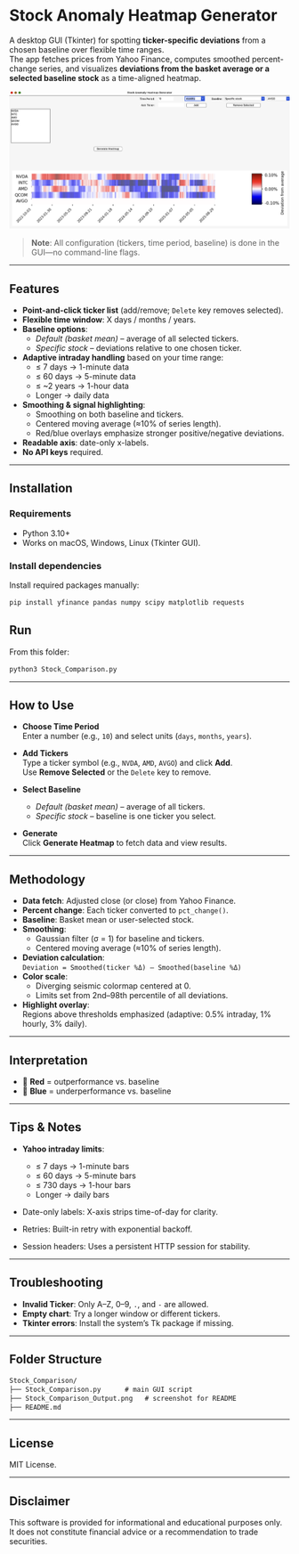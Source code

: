 # Stock Anomaly Heatmap Generator

A desktop GUI (Tkinter) for spotting **ticker-specific deviations** from a chosen baseline over flexible time ranges.  
The app fetches prices from Yahoo Finance, computes smoothed percent-change series, and visualizes **deviations from the basket average or a selected baseline stock** as a time-aligned heatmap.

![Screenshot](./Stock_Comparison_Output.png)

> **Note**: All configuration (tickers, time period, baseline) is done in the GUI—no command-line flags.

---

## Features

- **Point-and-click ticker list** (add/remove; `Delete` key removes selected).
- **Flexible time window**: X days / months / years.
- **Baseline options**:
  - *Default (basket mean)* – average of all selected tickers.
  - *Specific stock* – deviations relative to one chosen ticker.
- **Adaptive intraday handling** based on your time range:
  - ≤ 7 days → 1-minute data  
  - ≤ 60 days → 5-minute data  
  - ≤ ~2 years → 1-hour data  
  - Longer → daily data
- **Smoothing & signal highlighting**:
  - Smoothing on both baseline and tickers.
  - Centered moving average (≈10% of series length).
  - Red/blue overlays emphasize stronger positive/negative deviations.
- **Readable axis**: date-only x-labels.
- **No API keys** required.

---

## Installation

### Requirements
- Python 3.10+
- Works on macOS, Windows, Linux (Tkinter GUI).

### Install dependencies

Install required packages manually:

```bash
pip install yfinance pandas numpy scipy matplotlib requests
```

## Run

From this folder:

```bash
python3 Stock_Comparison.py
```

---

## How to Use

- **Choose Time Period**  
  Enter a number (e.g., `10`) and select units (`days`, `months`, `years`).

- **Add Tickers**  
  Type a ticker symbol (e.g., `NVDA`, `AMD`, `AVGO`) and click **Add**.  
  Use **Remove Selected** or the `Delete` key to remove.

- **Select Baseline**
  - *Default (basket mean)* – average of all tickers.
  - *Specific stock* – baseline is one ticker you select.

- **Generate**  
  Click **Generate Heatmap** to fetch data and view results.

---

## Methodology

- **Data fetch**: Adjusted close (or close) from Yahoo Finance.  
- **Percent change**: Each ticker converted to `pct_change()`.  
- **Baseline**: Basket mean or user-selected stock.  
- **Smoothing**:  
  - Gaussian filter (σ = 1) for baseline and tickers.  
  - Centered moving average (≈10% of series length).  
- **Deviation calculation**:  
  `Deviation = Smoothed(ticker %Δ) – Smoothed(baseline %Δ)`  
- **Color scale**:  
  - Diverging seismic colormap centered at 0.  
  - Limits set from 2nd–98th percentile of all deviations.  
- **Highlight overlay**:  
  Regions above thresholds emphasized (adaptive: 0.5% intraday, 1% hourly, 3% daily).

---

## Interpretation

- 🔴 **Red** = outperformance vs. baseline  
- 🔵 **Blue** = underperformance vs. baseline  

---

## Tips & Notes

- **Yahoo intraday limits**:  
  - ≤ 7 days → 1-minute bars  
  - ≤ 60 days → 5-minute bars  
  - ≤ 730 days → 1-hour bars  
  - Longer → daily bars  

- Date-only labels: X-axis strips time-of-day for clarity.  
- Retries: Built-in retry with exponential backoff.  
- Session headers: Uses a persistent HTTP session for stability.  

---

## Troubleshooting

- **Invalid Ticker**: Only A–Z, 0–9, `.`, and `-` are allowed.  
- **Empty chart**: Try a longer window or different tickers.  
- **Tkinter errors**: Install the system’s Tk package if missing.  

---

## Folder Structure

```
Stock_Comparison/
├── Stock_Comparison.py      # main GUI script
├── Stock_Comparison_Output.png   # screenshot for README
├── README.md
```

---

## License

MIT License.

---

## Disclaimer

This software is provided for informational and educational purposes only.  
It does not constitute financial advice or a recommendation to trade securities.
